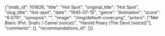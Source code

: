 {"tmdb_id": 101826, "title": "Hot Spot", "original_title": "Hot Spot", "slug_title": "hot-spot", "date": "1945-07-15", "genre": "Animation", "score": "6.0/10", "synopsis": "", "image": "/img/default-cover.png", "actors": ["Mel Blanc (Pvt. Snafu / Camel (voice))", "Harold Peary (The Devil (voice))"], "comments": [], "recommandations_id": []}